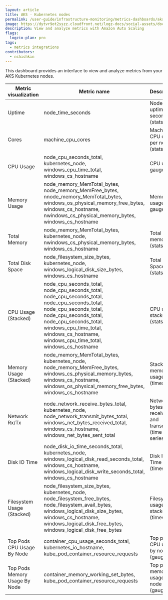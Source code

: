 ```yaml
---
layout: article
title: AKS - Kubernetes nodes
permalink: /user-guide/infrastructure-monitoring/metrics-dashboards/aks-kubernetes_nodes.html 
image: https://dytvr9ot2sszz.cloudfront.net/logz-docs/social-assets/docs-social.jpg
description: View and analyze metrics with Amazon Auto Scaling
flags:
  logzio-plan: pro
tags:
  - metrics integrations
contributors:
  - nshishkin
---
```


This dashboard provides an interface to view and analyze metrics from your AKS Kubernetes nodes.

| Metric visualization          | Metric name                                                                                                                                                                                                                                                      | Description                                          |
| ----------------------------- | ---------------------------------------------------------------------------------------------------------------------------------------------------------------------------------------------------------------------------------------------------------------- | ---------------------------------------------------- |
| Uptime                        | node_time_seconds                                                                                                                                                                                                                                                | Node uptime in seconds (stats)                       |
| Cores                         | machine_cpu_cores                                                                                                                                                                                                                                                | Machine CPU cores per node (stats)                   |
| CPU Usage                     | node_cpu_seconds_total, kubernetes_node, windows_cpu_time_total, windows_cs_hostname                                                                                                                                                                             | CPU usage gauge                                      |
| Memory Usage                  | node_memory_MemTotal_bytes, node_memory_MemFree_bytes, nnode_memory_MemTotal_bytes, windows_os_physical_memory_free_bytes, windows_cs_hostname, nwindows_cs_physical_memory_bytes, windows_cs_hostname                                                           | Memory usage gauge                                   |
| Total Memory                  | node_memory_MemTotal_bytes, kubernetes_node, nwindows_cs_physical_memory_bytes, windows_cs_hostname                                                                                                                                                              | Total memory (stats)                                 |
| Total Disk Space              | node_filesystem_size_bytes, kubernetes_node, windows_logical_disk_size_bytes, windows_cs_hostname                                                                                                                                                                | Total Disk Space (stats)                             |
| CPU Usage (Stacked)           | node_cpu_seconds_total, node_cpu_seconds_total, node_cpu_seconds_total, node_cpu_seconds_total, node_cpu_seconds_total, node_cpu_seconds_total, node_cpu_seconds_total, windows_cpu_time_total, windows_cs_hostname, windows_cpu_time_total, windows_cs_hostname | CPU usage stacked (stats)                            |
| Memory Usage (Stacked)        | node_memory_MemTotal_bytes, kubernetes_node, node_memory_MemFree_bytes, windows_cs_physical_memory_bytes, windows_cs_hostname, windows_os_physical_memory_free_bytes, windows_cs_hostname                                                                        | Stacked memory usage (timeseries)                    |
| Network Rx/Tx                 | node_network_receive_bytes_total, kubernetes_node, node_network_transmit_bytes_total, windows_net_bytes_received_total, windows_cs_hostname, windows_net_bytes_sent_total                                                                                        | Network bytes received and transmitted (time series) |
| Disk IO Time                  | node_disk_io_time_seconds_total, kubernetes_node, windows_logical_disk_read_seconds_total, windows_cs_hostname, windows_logical_disk_write_seconds_total, windows_cs_hostname                                                                                    | Disk IO Time (timeseries)                            |
| Filesystem Usage (Stacked)    | node_filesystem_size_bytes, kubernetes_node, node_filesystem_free_bytes, node_filesystem_avail_bytes, windows_logical_disk_size_bytes, windows_cs_hostname, windows_logical_disk_free_bytes, windows_logical_disk_free_bytes                                     | Filesystem usage stacked (timeseries)                |
| Top Pods CPU Usage By Node    | container_cpu_usage_seconds_total, kubernetes_io_hostname, kube_pod_container_resource_requests                                                                                                                                                                  | Top pods CPU usage by node (gauge)                   |
| Top Pods Memory Usage By Node | container_memory_working_set_bytes, kube_pod_container_resource_requests                                                                                                                                                                                         | Top pods memory usage by node (gauge) |